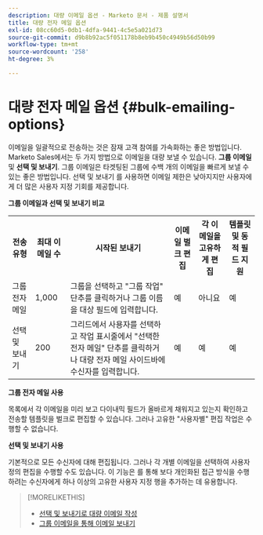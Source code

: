 ```yaml
---
description: 대량 이메일 옵션 - Marketo 문서 - 제품 설명서
title: 대량 전자 메일 옵션
exl-id: 08cc60d5-0db1-4dfa-9441-4c5e5a021d73
source-git-commit: d9b8b92ac5f051178b8eb9b450c4949b56d50b99
workflow-type: tm+mt
source-wordcount: '258'
ht-degree: 3%

---
```


# 대량 전자 메일 옵션 {#bulk-emailing-options}

이메일을 일괄적으로 전송하는 것은 잠재 고객 참여를 가속화하는 좋은 방법입니다. Marketo Sales에서는 두 가지 방법으로 이메일을 대량 보낼 수 있습니다. **그룹 이메일** 및 **선택 및 보내기**. 그룹 이메일은 타겟팅된 그룹에 수백 개의 이메일을 빠르게 보낼 수 있는 좋은 방법입니다. 선택 및 보내기 를 사용하면 이메일 제한은 낮아지지만 사용자에게 더 많은 사용자 지정 기회를 제공합니다.

**그룹 이메일과 선택 및 보내기 비교**

<table> 
 <colgroup> 
  <col> 
  <col> 
  <col> 
  <col> 
  <col> 
  <col> 
 </colgroup> 
 <tbody> 
  <tr> 
   <th>전송 유형</th> 
   <th>최대 이메일 수</th> 
   <th>시작된 보내기</th> 
   <th>이메일 벌크 편집</th> 
   <th>각 이메일을 고유하게 편집</th> 
   <th>템플릿 및 동적 필드 지원</th> 
  </tr> 
  <tr> 
   <td>그룹 전자 메일</td> 
   <td>1,000</td> 
   <td>그룹을 선택하고 "그룹 작업" 단추를 클릭하거나 그룹 이름을 대상 필드에 입력합니다.</td> 
   <td>예</td> 
   <td>아니요</td> 
   <td>예</td> 
  </tr> 
  <tr> 
   <td>선택 및 보내기</td> 
   <td>200</td> 
   <td>그리드에서 사용자를 선택하고 작업 표시줄에서 "선택한 전자 메일" 단추를 클릭하거나 대량 전자 메일 사이드바에 수신자를 입력합니다.</td> 
   <td>예</td> 
   <td>예</td> 
   <td>예</td> 
  </tr> 
 </tbody> 
</table>

**그룹 전자 메일 사용**

목록에서 각 이메일을 미리 보고 다이내믹 필드가 올바르게 채워지고 있는지 확인하고 전송할 템플릿을 벌크로 편집할 수 있습니다. 그러나 고유한 &quot;사용자별&quot; 편집 작업은 수행할 수 없습니다.

**선택 및 보내기 사용**

기본적으로 모든 수신자에 대해 편집됩니다. 그러나 각 개별 이메일을 선택하여 사용자 정의 편집을 수행할 수도 있습니다. 이 기능은 를 통해 보다 개인화된 접근 방식을 수행하려는 수신자에게 하나 이상의 고유한 사용자 지정 행을 추가하는 데 유용합니다.

>[!MORELIKETHIS]
>
>* [선택 및 보내기로 대량 이메일 작성](/help/marketo/product-docs/marketo-sales-insight/actions/email/using-the-compose-window/composing-bulk-emails-with-select-and-send.md#sending-emails)
>* [그룹 이메일을 통해 이메일 보내기](/help/marketo/product-docs/marketo-sales-insight/actions/email/using-the-compose-window/sending-emails-via-group-email.md)


